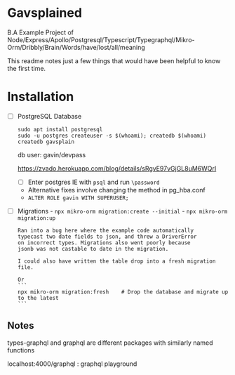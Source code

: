# Gavsplained

B.A Example Project of Node/Express/Apollo/Postgresql/Typescript/Typegraphql/Mikro-Orm/Dribbly/Brain/Words/have/lost/all/meaning

This readme notes just a few things that would have been helpful to know the first time.
# Installation

- [ ] PostgreSQL Database
    ``` 
    sudo apt install postgresql
    sudo -u postgres createuser -s $(whoami); createdb $(whoami)
    createdb gavsplain
    ```
    db user: gavin/devpass

    https://zvado.herokuapp.com/blog/details/sRgvE97vGjGL8uM6WQrI

    - [ ] Enter postgres IE with `psql` and run `\password`
    - Alternative fixes involve changing the method in pg_hba.conf
    - `ALTER ROLE gavin WITH SUPERUSER;`


- [ ] Migrations 
      - `npx mikro-orm migration:create --initial`
      - `npx mikro-orm migration:up`
      
      Ran into a bug here where the example code automatically 
      typecast two date fields to json, and threw a DriverError
      on incorrect types. Migrations also went poorly because 
      jsonb was not castable to date in the migration. 

      I could also have written the table drop into a fresh migration file.

      Or 
      ```
      npx mikro-orm migration:fresh    # Drop the database and migrate up to the latest
      ```


## Notes

types-graphql and graphql are different packages with similarly named functions

localhost:4000/graphql : graphql playground